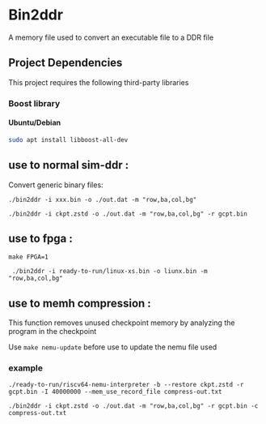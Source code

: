 # Bin2ddr
A memory file used to convert an executable file to a DDR file

## Project Dependencies 
This project requires the following third-party libraries
### Boost library
#### Ubuntu/Debian
```bash
sudo apt install libboost-all-dev
```

## use to normal sim-ddr :
Convert generic binary files:

`./bin2ddr -i xxx.bin -o ./out.dat -m "row,ba,col,bg" `

`./bin2ddr -i ckpt.zstd -o ./out.dat -m "row,ba,col,bg" -r gcpt.bin`

## use to fpga :

`make FPGA=1`

` ./bin2ddr -i ready-to-run/linux-xs.bin -o liunx.bin -m "row,ba,col,bg"`

## use to memh compression :
This function removes unused checkpoint memory by analyzing the program in the checkpoint

Use `make nemu-update` before use to update the nemu file used

### example
`./ready-to-run/riscv64-nemu-interpreter -b --restore ckpt.zstd -r gcpt.bin -I 40000000 --mem_use_record_file compress-out.txt`

`./bin2ddr -i ckpt.zstd -o ./out.dat -m "row,ba,col,bg" -r gcpt.bin -c compress-out.txt`
